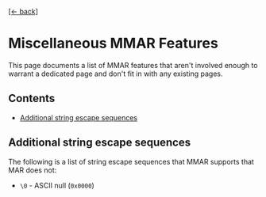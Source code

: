 [[← back]](./)

# Miscellaneous MMAR Features

This page documents a list of MMAR features that aren't involved enough to warrant a dedicated page and don't fit in with any existing pages.

## Contents
- [Additional string escape sequences](#additional-string-escape-sequences)

## Additional string escape sequences

The following is a list of string escape sequences that MMAR supports that MAR does not:

- `\0` - ASCII null (`0x0000`)